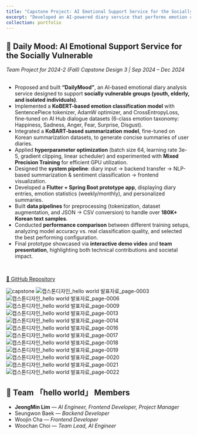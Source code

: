 ```yaml
---
title: "Capstone Project: AI Emotional Support Service for the Socially Vulnerable"
excerpt: "Developed an AI-powered diary service that performs emotion classification and summarization on daily journals to support socially vulnerable groups. Integrated KoBERT and KoBART models for sentiment analysis and summarization, deployed via a mobile app prototype.<br/><img src='/images/portfolio/capstone.png'>"
collection: portfolio
---
```


## 💙 Daily Mood: AI Emotional Support Service for the Socially Vulnerable
*Team Project for 2024-2 (Fall) Capstone Design 3 | Sep 2024 – Dec 2024*  
<br/>

- Proposed and built **“DailyMood”**, an AI-based emotional diary analysis service designed to support **socially vulnerable groups (youth, elderly, and isolated individuals)**.  
- Implemented a **KoBERT-based emotion classification model** with SentencePiece tokenizer, AdamW optimizer, and CrossEntropyLoss, fine-tuned on AI Hub dialogue datasets (6-class emotion taxonomy: Happiness, Sadness, Anger, Fear, Surprise, Disgust).  
- Integrated a **KoBART-based summarization model**, fine-tuned on Korean summarization datasets, to generate concise summaries of user diaries.  
- Applied **hyperparameter optimization** (batch size 64, learning rate 3e-5, gradient clipping, linear scheduler) and experimented with **Mixed Precision Training** for efficient GPU utilization.  
- Designed the **system pipeline**: diary input → backend transfer → NLP-based summarization & sentiment classification → frontend visualization.  
- Developed a **Flutter + Spring Boot prototype app**, displaying diary entries, emotion statistics (weekly/monthly), and personalized summaries.  
- Built **data pipelines** for preprocessing (tokenization, dataset augmentation, and JSON → CSV conversion) to handle over **180K+ Korean text samples**.  
- Conducted **performance comparison** between different training setups, analyzing model accuracy vs. real classification quality, and selected the best performing configuration.  
- Final prototype showcased via **interactive demo video** and **team presentation**, highlighting both technical contributions and societal impact.
<br/>

[🔗 GitHub Repository](https://github.com/DAILY-MOOD)
<br/>

![capstone](https://github.com/user-attachments/assets/a630c9b0-b0a9-4c3d-92c3-f886bfa10b71)
![캡스톤디자인_hello world 발표자료_page-0003](https://github.com/user-attachments/assets/c76da402-9c12-404d-9aff-11b5e6bd20eb)
![캡스톤디자인_hello world 발표자료_page-0006](https://github.com/user-attachments/assets/71ed56fb-946a-4415-9c47-b6eda61e02e9)
![캡스톤디자인_hello world 발표자료_page-0009](https://github.com/user-attachments/assets/df361f7c-fdc8-4ec8-894c-b22722fc42d4)
![캡스톤디자인_hello world 발표자료_page-0013](https://github.com/user-attachments/assets/58374106-bb1e-43b4-9894-7a886c855011)
![캡스톤디자인_hello world 발표자료_page-0014](https://github.com/user-attachments/assets/34ade22b-18e8-4f98-b667-6e0b00daec77)
![캡스톤디자인_hello world 발표자료_page-0016](https://github.com/user-attachments/assets/bdc3e0f1-fa3e-4490-bcdb-159f9100c718)
![캡스톤디자인_hello world 발표자료_page-0017](https://github.com/user-attachments/assets/5c71a5a6-4087-4486-8a9f-2de2f3152a04)
![캡스톤디자인_hello world 발표자료_page-0018](https://github.com/user-attachments/assets/13042a61-49ed-4a88-92c5-f6fe7611c380)
![캡스톤디자인_hello world 발표자료_page-0019](https://github.com/user-attachments/assets/1c592a87-58c4-45db-aa77-02fcd9bbb43a)
![캡스톤디자인_hello world 발표자료_page-0020](https://github.com/user-attachments/assets/77248bb0-378c-4221-93c8-6a7ed786ecb4)
![캡스톤디자인_hello world 발표자료_page-0021](https://github.com/user-attachments/assets/21f70671-0060-448c-b788-a4f1ae7891d3)
![캡스톤디자인_hello world 발표자료_page-0022](https://github.com/user-attachments/assets/9113789b-03fc-4fd7-b792-ede2862d527b)
<br/>

## 👥 Team 「hello world」 Members  
- **JeongMin Lim** — *AI Engineer, Frontend Developer, Project Manager*  
- Seungwon Baek — *Backend Developer*  
- Woojin Cha — *Frontend Developer*  
- Woochan Choi — *Team Lead, AI Engineer*  
<br/>
